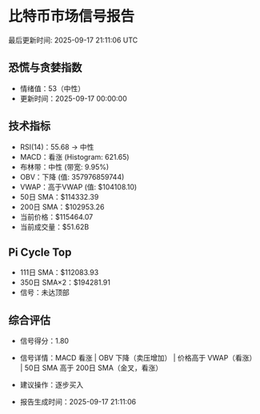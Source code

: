 # 比特币市场信号报告

最后更新时间: 2025-09-17 21:11:06 UTC

## 恐慌与贪婪指数
- 情绪值：53（中性）
- 更新时间：2025-09-17 00:00:00

## 技术指标
- RSI(14)：55.68 → 中性
- MACD：看涨 (Histogram: 621.65)
- 布林带：中性 (带宽: 9.95%)
- OBV：下降 (值: 357976859744)
- VWAP：高于VWAP (值: $104108.10)
- 50日 SMA：$114332.39
- 200日 SMA：$102953.26
- 当前价格：$115464.07
- 当前成交量：$51.62B

## Pi Cycle Top
- 111日 SMA：$112083.93
- 350日 SMA×2：$194281.91
- 信号：未达顶部

## 综合评估
- 信号得分：1.80
- 信号详情：MACD 看涨 | OBV 下降（卖压增加） | 价格高于 VWAP（看涨） | 50日 SMA 高于 200日 SMA（金叉，看涨）
- 建议操作：逐步买入

- 报告生成时间：2025-09-17 21:11:06